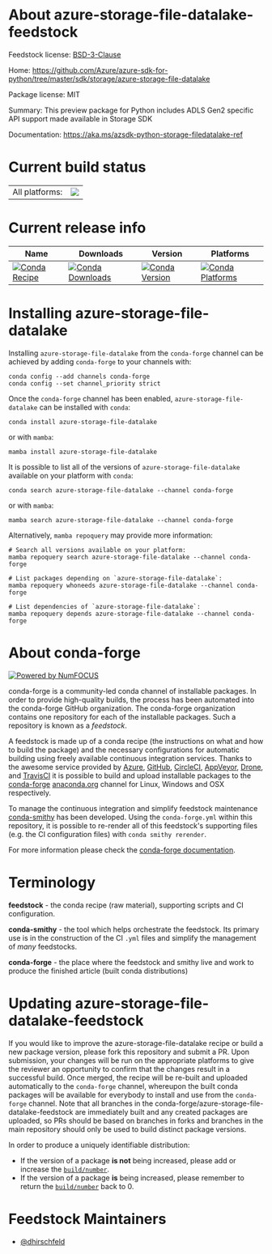 About azure-storage-file-datalake-feedstock
===========================================

Feedstock license: [BSD-3-Clause](https://github.com/conda-forge/azure-storage-file-datalake-feedstock/blob/main/LICENSE.txt)

Home: https://github.com/Azure/azure-sdk-for-python/tree/master/sdk/storage/azure-storage-file-datalake

Package license: MIT

Summary: This preview package for Python includes ADLS Gen2 specific API support made available in Storage SDK

Documentation: https://aka.ms/azsdk-python-storage-filedatalake-ref

Current build status
====================


<table><tr><td>All platforms:</td>
    <td>
      <a href="https://dev.azure.com/conda-forge/feedstock-builds/_build/latest?definitionId=11571&branchName=main">
        <img src="https://dev.azure.com/conda-forge/feedstock-builds/_apis/build/status/azure-storage-file-datalake-feedstock?branchName=main">
      </a>
    </td>
  </tr>
</table>

Current release info
====================

| Name | Downloads | Version | Platforms |
| --- | --- | --- | --- |
| [![Conda Recipe](https://img.shields.io/badge/recipe-azure--storage--file--datalake-green.svg)](https://anaconda.org/conda-forge/azure-storage-file-datalake) | [![Conda Downloads](https://img.shields.io/conda/dn/conda-forge/azure-storage-file-datalake.svg)](https://anaconda.org/conda-forge/azure-storage-file-datalake) | [![Conda Version](https://img.shields.io/conda/vn/conda-forge/azure-storage-file-datalake.svg)](https://anaconda.org/conda-forge/azure-storage-file-datalake) | [![Conda Platforms](https://img.shields.io/conda/pn/conda-forge/azure-storage-file-datalake.svg)](https://anaconda.org/conda-forge/azure-storage-file-datalake) |

Installing azure-storage-file-datalake
======================================

Installing `azure-storage-file-datalake` from the `conda-forge` channel can be achieved by adding `conda-forge` to your channels with:

```
conda config --add channels conda-forge
conda config --set channel_priority strict
```

Once the `conda-forge` channel has been enabled, `azure-storage-file-datalake` can be installed with `conda`:

```
conda install azure-storage-file-datalake
```

or with `mamba`:

```
mamba install azure-storage-file-datalake
```

It is possible to list all of the versions of `azure-storage-file-datalake` available on your platform with `conda`:

```
conda search azure-storage-file-datalake --channel conda-forge
```

or with `mamba`:

```
mamba search azure-storage-file-datalake --channel conda-forge
```

Alternatively, `mamba repoquery` may provide more information:

```
# Search all versions available on your platform:
mamba repoquery search azure-storage-file-datalake --channel conda-forge

# List packages depending on `azure-storage-file-datalake`:
mamba repoquery whoneeds azure-storage-file-datalake --channel conda-forge

# List dependencies of `azure-storage-file-datalake`:
mamba repoquery depends azure-storage-file-datalake --channel conda-forge
```


About conda-forge
=================

[![Powered by
NumFOCUS](https://img.shields.io/badge/powered%20by-NumFOCUS-orange.svg?style=flat&colorA=E1523D&colorB=007D8A)](https://numfocus.org)

conda-forge is a community-led conda channel of installable packages.
In order to provide high-quality builds, the process has been automated into the
conda-forge GitHub organization. The conda-forge organization contains one repository
for each of the installable packages. Such a repository is known as a *feedstock*.

A feedstock is made up of a conda recipe (the instructions on what and how to build
the package) and the necessary configurations for automatic building using freely
available continuous integration services. Thanks to the awesome service provided by
[Azure](https://azure.microsoft.com/en-us/services/devops/), [GitHub](https://github.com/),
[CircleCI](https://circleci.com/), [AppVeyor](https://www.appveyor.com/),
[Drone](https://cloud.drone.io/welcome), and [TravisCI](https://travis-ci.com/)
it is possible to build and upload installable packages to the
[conda-forge](https://anaconda.org/conda-forge) [anaconda.org](https://anaconda.org/)
channel for Linux, Windows and OSX respectively.

To manage the continuous integration and simplify feedstock maintenance
[conda-smithy](https://github.com/conda-forge/conda-smithy) has been developed.
Using the ``conda-forge.yml`` within this repository, it is possible to re-render all of
this feedstock's supporting files (e.g. the CI configuration files) with ``conda smithy rerender``.

For more information please check the [conda-forge documentation](https://conda-forge.org/docs/).

Terminology
===========

**feedstock** - the conda recipe (raw material), supporting scripts and CI configuration.

**conda-smithy** - the tool which helps orchestrate the feedstock.
                   Its primary use is in the construction of the CI ``.yml`` files
                   and simplify the management of *many* feedstocks.

**conda-forge** - the place where the feedstock and smithy live and work to
                  produce the finished article (built conda distributions)


Updating azure-storage-file-datalake-feedstock
==============================================

If you would like to improve the azure-storage-file-datalake recipe or build a new
package version, please fork this repository and submit a PR. Upon submission,
your changes will be run on the appropriate platforms to give the reviewer an
opportunity to confirm that the changes result in a successful build. Once
merged, the recipe will be re-built and uploaded automatically to the
`conda-forge` channel, whereupon the built conda packages will be available for
everybody to install and use from the `conda-forge` channel.
Note that all branches in the conda-forge/azure-storage-file-datalake-feedstock are
immediately built and any created packages are uploaded, so PRs should be based
on branches in forks and branches in the main repository should only be used to
build distinct package versions.

In order to produce a uniquely identifiable distribution:
 * If the version of a package **is not** being increased, please add or increase
   the [``build/number``](https://docs.conda.io/projects/conda-build/en/latest/resources/define-metadata.html#build-number-and-string).
 * If the version of a package **is** being increased, please remember to return
   the [``build/number``](https://docs.conda.io/projects/conda-build/en/latest/resources/define-metadata.html#build-number-and-string)
   back to 0.

Feedstock Maintainers
=====================

* [@dhirschfeld](https://github.com/dhirschfeld/)

